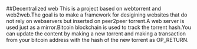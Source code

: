 ##Decentralized web
This is a project based on webtorrent and web2web.The goal is to make a framework for desigining websites that do not rely on webservers but inserted on peer2peer torrent.A web server is used just as a mirror.Bitcoin blockchain is used to track the torrent hash.You can update the content by making a new torrent and making a transaction from your bitcoin address with the hash of the new torrent as OP_RETURN.
